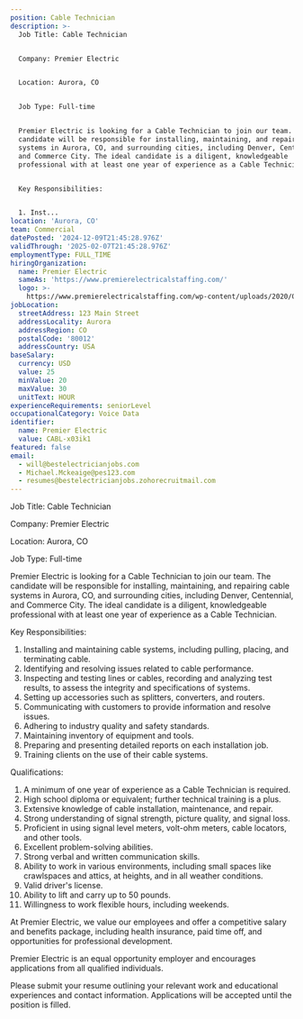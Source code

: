 ```yaml
---
position: Cable Technician
description: >-
  Job Title: Cable Technician


  Company: Premier Electric


  Location: Aurora, CO


  Job Type: Full-time


  Premier Electric is looking for a Cable Technician to join our team. The
  candidate will be responsible for installing, maintaining, and repairing cable
  systems in Aurora, CO, and surrounding cities, including Denver, Centennial,
  and Commerce City. The ideal candidate is a diligent, knowledgeable
  professional with at least one year of experience as a Cable Technician.


  Key Responsibilities:


  1. Inst...
location: 'Aurora, CO'
team: Commercial
datePosted: '2024-12-09T21:45:28.976Z'
validThrough: '2025-02-07T21:45:28.976Z'
employmentType: FULL_TIME
hiringOrganization:
  name: Premier Electric
  sameAs: 'https://www.premierelectricalstaffing.com/'
  logo: >-
    https://www.premierelectricalstaffing.com/wp-content/uploads/2020/05/Premier-Electrical-Staffing-logo.png
jobLocation:
  streetAddress: 123 Main Street
  addressLocality: Aurora
  addressRegion: CO
  postalCode: '80012'
  addressCountry: USA
baseSalary:
  currency: USD
  value: 25
  minValue: 20
  maxValue: 30
  unitText: HOUR
experienceRequirements: seniorLevel
occupationalCategory: Voice Data
identifier:
  name: Premier Electric
  value: CABL-x03ik1
featured: false
email:
  - will@bestelectricianjobs.com
  - Michael.Mckeaige@pes123.com
  - resumes@bestelectricianjobs.zohorecruitmail.com
---
```




Job Title: Cable Technician

Company: Premier Electric

Location: Aurora, CO

Job Type: Full-time

Premier Electric is looking for a Cable Technician to join our team. The candidate will be responsible for installing, maintaining, and repairing cable systems in Aurora, CO, and surrounding cities, including Denver, Centennial, and Commerce City. The ideal candidate is a diligent, knowledgeable professional with at least one year of experience as a Cable Technician.

Key Responsibilities:

1. Installing and maintaining cable systems, including pulling, placing, and terminating cable.
2. Identifying and resolving issues related to cable performance.
3. Inspecting and testing lines or cables, recording and analyzing test results, to assess the integrity and specifications of systems.
4. Setting up accessories such as splitters, converters, and routers.
5. Communicating with customers to provide information and resolve issues.
6. Adhering to industry quality and safety standards.
7. Maintaining inventory of equipment and tools.
8. Preparing and presenting detailed reports on each installation job.
9. Training clients on the use of their cable systems.

Qualifications:

1. A minimum of one year of experience as a Cable Technician is required.
2. High school diploma or equivalent; further technical training is a plus.
3. Extensive knowledge of cable installation, maintenance, and repair.
4. Strong understanding of signal strength, picture quality, and signal loss.
5. Proficient in using signal level meters, volt-ohm meters, cable locators, and other tools.
6. Excellent problem-solving abilities.
7. Strong verbal and written communication skills.
8. Ability to work in various environments, including small spaces like crawlspaces and attics, at heights, and in all weather conditions.
9. Valid driver's license.
10. Ability to lift and carry up to 50 pounds.
11. Willingness to work flexible hours, including weekends.

At Premier Electric, we value our employees and offer a competitive salary and benefits package, including health insurance, paid time off, and opportunities for professional development.

Premier Electric is an equal opportunity employer and encourages applications from all qualified individuals. 

Please submit your resume outlining your relevant work and educational experiences and contact information. Applications will be accepted until the position is filled.